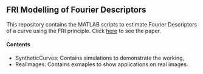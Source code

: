 ## FRI Modelling of Fourier Descriptors

This repository contains the MATLAB scripts to estimate Fourier Descriptors of a curve using the FRI principle. Click [here](https://ieeexplore.ieee.org/abstract/document/8682685) to see the paper.

#### Contents
- SyntheticCurves: Contains simulations to demonstrate the working,
- RealImages: Contains exmaples to show applications on real images.
